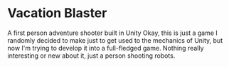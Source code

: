 # Vacation Blaster
A first person adventure shooter built in Unity
Okay, this is just a game I randomly decided to make just to get used to the mechanics of Unity, but now I'm trying to develop it
into a full-fledged game. Nothing really interesting or new about it, just a person shooting robots.
